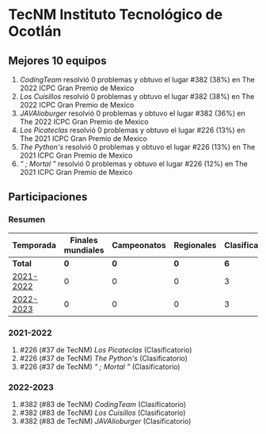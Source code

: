 ---
---

# TecNM Instituto Tecnológico de Ocotlán

## Mejores 10 equipos

1. _CodingTeam_ resolvió 0 problemas y obtuvo el lugar #382 (38%) en The 2022 ICPC Gran Premio de Mexico
1. _Los Cuisillos_ resolvió 0 problemas y obtuvo el lugar #382 (38%) en The 2022 ICPC Gran Premio de Mexico
1. _JAVAlioburger_ resolvió 0 problemas y obtuvo el lugar #382 (36%) en The 2022 ICPC Gran Premio de Mexico
1. _Los Picateclas_ resolvió 0 problemas y obtuvo el lugar #226 (13%) en The 2021 ICPC Gran Premio de Mexico
1. _The Python's_ resolvió 0 problemas y obtuvo el lugar #226 (13%) en The 2021 ICPC Gran Premio de Mexico
1. _“ ; Mortal ”_ resolvió 0 problemas y obtuvo el lugar #226 (12%) en The 2021 ICPC Gran Premio de Mexico

## Participaciones

### Resumen

| Temporada | Finales mundiales | Campeonatos | Regionales | Clasificatorios | Equipos |
| --- | --- | --- | --- | --- | --- |
| **Total** | **0** | **0** | **0** | **6** | **6** |
| [2021-2022](#2021-2022) | 0 | 0 | 0 | 3 | 3 |
| [2022-2023](#2022-2023) | 0 | 0 | 0 | 3 | 3 |

### 2021-2022

1. #226 (#37 de TecNM) _Los Picateclas_ (Clasificatorio)
1. #226 (#37 de TecNM) _The Python's_ (Clasificatorio)
1. #226 (#37 de TecNM) _“ ; Mortal ”_ (Clasificatorio)

### 2022-2023

1. #382 (#83 de TecNM) _CodingTeam_ (Clasificatorio)
1. #382 (#83 de TecNM) _Los Cuisillos_ (Clasificatorio)
1. #382 (#83 de TecNM) _JAVAlioburger_ (Clasificatorio)




